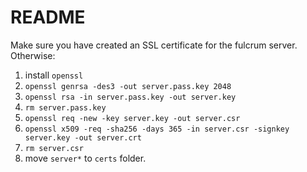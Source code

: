 # README

Make sure you have created an SSL certificate for the fulcrum server. Otherwise:

1. install `openssl`
2. `openssl genrsa -des3 -out server.pass.key 2048`
3. `openssl rsa -in server.pass.key -out server.key`
4. `rm server.pass.key`
5. `openssl req -new -key server.key -out server.csr`
6. `openssl x509 -req -sha256 -days 365 -in server.csr -signkey server.key -out server.crt`
7. `rm server.csr`
8. move `server*` to `certs` folder.
